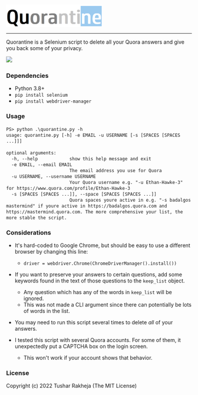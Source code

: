 <img src="https://github.com/TusharRakheja/Quorantine/raw/main/title.png" width="auto" height="60px" />

___

Quorantine is a Selenium script to delete all your Quora answers and give you back some of your privacy.

<img src="https://github.com/TusharRakheja/Quorantine/raw/main/quorantine_demo.webm" />

### Dependencies

- Python 3.8+
- `pip install selenium`
- `pip install webdriver-manager`

### Usage

```
PS> python .\quorantine.py -h
usage: quorantine.py [-h] -e EMAIL -u USERNAME [-s [SPACES [SPACES ...]]]

optional arguments:
  -h, --help            show this help message and exit
  -e EMAIL, --email EMAIL
                        The email address you use for Quora
  -u USERNAME, --username USERNAME
                        Your Quora username e.g. "-u Ethan-Hawke-3" for https://www.quora.com/profile/Ethan-Hawke-3
  -s [SPACES [SPACES ...]], --space [SPACES [SPACES ...]]
                        Quora spaces youre active in e.g. "-s badalgos mastermind" if youre active in https://badalgos.quora.com and https://mastermind.quora.com. The more comprehensive your list, the more stable the script.
```

### Considerations

- It's hard-coded to Google Chrome, but should be easy to use a different browser by changing this line: 
  - `driver = webdriver.Chrome(ChromeDriverManager().install())`

- If you want to preserve your answers to certain questions, add some keywords found in the text of those questions to the `keep_list` object. 
  - Any question which has any of the words in `keep_list` will be ignored.
  - This was not made a CLI argument since there can potentially be lots of words in the list.

- You may need to run this script several times to delete _all_ of your answers.

- I tested this script with several Quora accounts. For some of them, it unexpectedly put a CAPTCHA box on the login screen. 
  - This won't work if your account shows that behavior.

### License

Copyright (c) 2022 Tushar Rakheja (The MIT License)